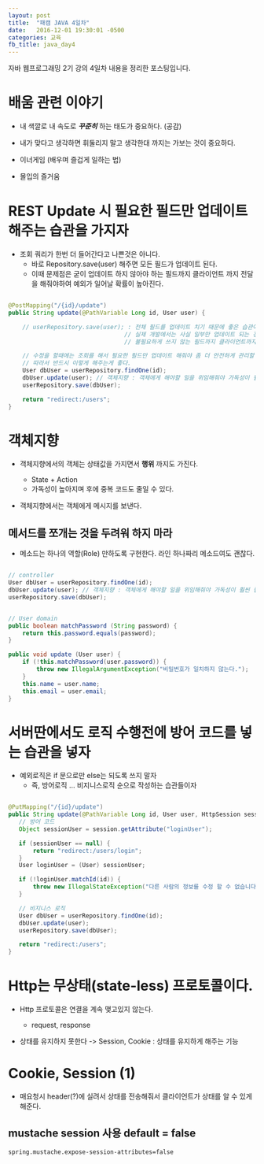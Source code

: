 ```yaml
---
layout: post
title:  "패캠 JAVA 4일차"
date:   2016-12-01 19:30:01 -0500
categories: 교육
fb_title: java_day4
---
```


자바 웹프로그래밍 2기 강의 4일차 내용을 정리한 포스팅입니다.

# 배움 관련 이야기

- 내 색깔로 내 속도로 ***꾸준히*** 하는 태도가 중요하다. (공감)
- 내가 맞다고 생각하면 휘둘리지 말고 생각한대 까지는 가보는 것이 중요하다.


- 이너게임 (배우며 즐겁게 일하는 법)
- 몰입의 즐거움

# REST Update 시 필요한 필드만 업데이트 해주는 습관을 가지자

- 조회 쿼리가 한번 더 들어간다고 나쁜것은 아니다.
  - 바로 Repository.save(user) 해주면 모든 필드가 업데이트 된다.
  - 이때 문제점은 굳이 업데이트 하지 않아야 하는 필드까지 클라이언트 까지 전달을 해줘야하여 예외가 일어날 확률이 높아진다.

``` java

@PostMapping("/{id}/update")
public String update(@PathVariable Long id, User user) {

    // userRepository.save(user); : 전체 필드를 업데이트 치기 때문에 좋은 습관이 아니다
                                 // 실제 개발에서는 사실 일부만 업데이트 되는 경우가 대다수다.
                                 // 불필요하게 쓰지 않는 필드까지 클라이언트까지 전달해야 한다.

    // 수정을 할때에는 조회를 해서 필요한 필드만 업데이트 해줘야 좀 더 안전하게 관리할 수 있다.
    // 따라서 반드시 이렇게 해주는게 좋다.
    User dbUser = userRepository.findOne(id);
    dbUser.update(user); // 객체지향 : 객체에게 해야할 일을 위임해줘야 가독성이 훨씬 좋아진다.
    userRepository.save(dbUser);

    return "redirect:/users";
}

```


# 객체지향

- 객체지향에서의 객체는 상태값을 가지면서 **행위** 까지도 가진다.
  - State + Action
  - 가독성이 높아지며 후에 중복 코드도 줄일 수 있다.


- 객체지향에서는 객체에게 메시지를 보낸다.

## 메서드를 쪼개는 것을 두려워 하지 마라

- 메소드는 하나의 역할(Role) 만하도록 구현한다. 라인 하나짜리 메소드여도 괜찮다.

``` java

// controller
User dbUser = userRepository.findOne(id);
dbUser.update(user); // 객체지향 : 객체에게 해야할 일을 위임해줘야 가독성이 훨씬 좋아진다.
userRepository.save(dbUser);


// User domain
public boolean matchPassword (String password) {
    return this.password.equals(password);
}

public void update (User user) {
    if (!this.matchPassword(user.password)) {
        throw new IllegalArgumentException("비밀번호가 일치하지 않는다.");
    }
    this.name = user.name;
    this.email = user.email;
}

```


# 서버딴에서도 로직 수행전에 방어 코드를 넣는 습관을 넣자

- 예외로직은 if 문으로만 else는 되도록 쓰지 말자
  - 즉, 방어로직 ... 비지니스로직 순으로 작성하는 습관들이자

``` java

@PutMapping("/{id}/update")
public String update(@PathVariable Long id, User user, HttpSession session) {
   // 방어 코드
   Object sessionUser = session.getAttribute("loginUser");

   if (sessionUser == null) {
       return "redirect:/users/login";
   }
   User loginUser = (User) sessionUser;

   if (!loginUser.matchId(id)) {
       throw new IllegalStateException("다른 사람의 정보를 수정 할 수 없습니다.");
   }

   // 비지니스 로직
   User dbUser = userRepository.findOne(id);
   dbUser.update(user);
   userRepository.save(dbUser);

   return "redirect:/users";
}

```

# Http는 무상태(state-less) 프로토콜이다.

- Http 프로토콜은 연결을 계속 맺고있지 않는다.
  - request, response

- 상태를 유지하지 못한다 -> Session, Cookie : 상태를 유지하게 해주는 기능

# Cookie, Session (1)

- 매요청시 header(?)에 실려서 상태를 전송해줘서 클라이언트가 상태를 알 수 있게 해준다.


## mustache session 사용 default = false
```
spring.mustache.expose-session-attributes=false
```
